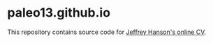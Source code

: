 paleo13.github.io
==================

This repository contains source code for [Jeffrey Hanson's online CV](http://jeffrey-hanson.com). 
